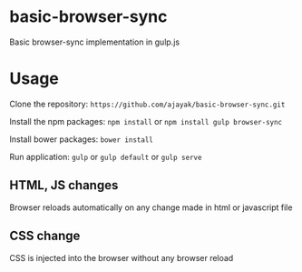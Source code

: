 # basic-browser-sync
Basic browser-sync implementation in gulp.js

# Usage
Clone the repository:
`https://github.com/ajayak/basic-browser-sync.git`

Install the npm packages:
`npm install` or
`npm install gulp browser-sync`

Install bower packages:
`bower install`

Run application:
`gulp` or `gulp default` or `gulp serve`

## HTML, JS changes
Browser reloads automatically on any change made in html or javascript file

## CSS change
CSS is injected into the browser without any browser reload
